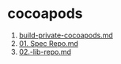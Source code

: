 # cocoapods

1. [build-private-cocoapods.md](build-private-cocoapods.md "mention")
2. [01. Spec Repo.md](<01. Spec Repo.md> "mention")
3. [02.-lib-repo.md](02.-lib-repo.md "mention")
